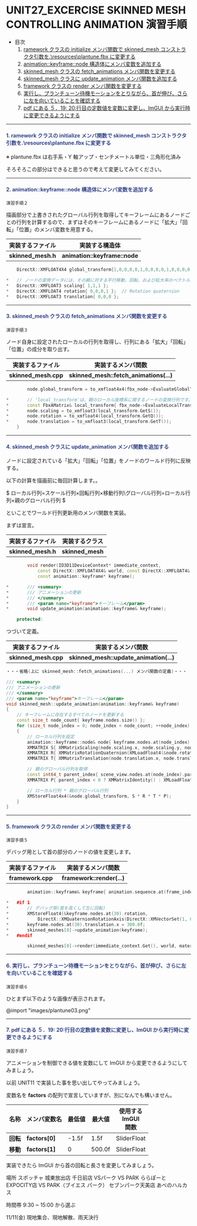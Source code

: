 <!--
UNIT27_EXCERCISE UNIT27 演習手順
SKINNED MESH CONTROLLING ANIMATION

<span style="color:#994433;border: 1px red solid; padding: 2px;font-size:100%;font-weight: bold;"></span>

Controlling animation
-->

# UNIT27_EXCERCISE SKINNED MESH CONTROLLING ANIMATION 演習手順

* 目次
    1. [ramework クラスの initialize メンバ関数で skinned_mesh コンストラクタ引数を.\\resources\\plantune.fbx に変更する](#1_)
    2. [animation::keyframe::node 構造体にメンバ変数を追加する](#2_)
    3. [skinned_mesh クラスの fetch_animations メンバ関数を変更する](#3_)
    4. [skinned_mesh クラスに update_animation メンバ関数を追加する](#4_)
    5. [framework クラスの render メンバ関数を変更する](#5_)
    6. [実行し、プランチューン待機モーションをとりながら、首が伸び、さらに左を向いていることを確認する](#6_)
    7. [pdf にある ５．19: 20:行目の定数値を変数に変更し、ImGUI から実行時に変更できるようにする](#7_)

---

#### <span style="color:#334488;">1. ramework クラスの initialize メンバ関数で skinned_mesh コンストラクタ引数を.\\resources\\plantune.fbx に変更する</span><a name="1_"></a>

※ plantune.fbx は右手系・Y 軸アップ・センチメートル単位・三角形化済み

そろそろこの部分はできると思うので考えて変更してみてください。

---

#### <span style="color:#334488;">2. animation::keyframe::node 構造体にメンバ変数を追加する</span><a name="2_"></a>

    演習手順２

描画部分で上書きされたグローバル行列を取得してキーフレームにあるノードごとの行列を計算するので、まずはそのキーフレームにあるノードに「拡大」「回転」「位置」のメンバ変数を用意する。

|実装するファイル|実装する構造体|
--|--
**skinned_mesh.h**|**animation::keyframe::node**

```cpp
    DirectX::XMFLOAT4X4 global_transform{1,0,0,0,0,1,0,0,0,0,1,0,0,0,0,1};

*   // ノードの変換データには、その親に対する平行移動、回転、および拡大率のベクトルが含まれます。
*   DirectX::XMFLOAT3 scaling{ 1,1,1 };
*   DirectX::XMFLOAT4 rotation{ 0,0,0,1 };	// Rotation quaternion
*   DirectX::XMFLOAT3 translation{ 0,0,0 };
```

---

#### <span style="color:#334488;">3. skinned_mesh クラスの fetch_animations メンバ関数を変更する</span><a name="3_"></a>

    演習手順３

ノード自身に設定されたローカルの行列を取得し、行列にある「拡大」「回転」「位置」の成分を取り出す。

|実装するファイル|実装するメンバ関数|
--|--
**skinned_mesh.cpp**|**skinned_mesh::fetch_animations(...)**

```cpp
        node.global_transform = to_xmfloat4x4(fbx_node->EvaluateGlobalTransform(time));

*       // 'local_transform'は、親のローカル座標系に関するノードの変換行列です。
*       const FbxAMatrix& local_transform{ fbx_node->EvaluateLocalTransform(time) };
*       node.scaling = to_xmfloat3(local_transform.GetS());
*       node.rotation = to_xmfloat4(local_transform.GetQ());
*       node.translation = to_xmfloat3(local_transform.GetT());
    }
```

---

#### <span style="color:#334488;">4. skinned_mesh クラスに update_animation メンバ関数を追加する</span><a name="4_"></a>

ノードに設定されている「拡大」「回転」「位置」をノードのワールド行列に反映する。

以下の計算を描画前に毎回計算します。。

$
ローカル行列=スケール行列×回転行列×移動行列\\グローバル行列=ローカル行列×親のグローバル行列
$

といことでワールド行列更新用のメンバ関数を実装。

まずは宣言。

|実装するファイル|実装するクラス|
--|--
**skinned_mesh.h**|**skinned_mesh**

```cpp
        void render(ID3D11DeviceContext* immediate_context,
            const DirectX::XMFLOAT4X4& world, const DirectX::XMFLOAT4& material_color,
            const animation::keyframe* keyframe);

*       /// <summary>
*       /// アニメーションの更新
*       /// </summary>
*       /// <param name="keyframe">キーフレーム</param>
*       void update_animation(animation::keyframe& keyframe);

    protected:
```

つづいて定義。

|実装するファイル|実装するメンバ関数|
--|--
**skinned_mesh.cpp**|**skinned_mesh::update_animation(...)**

```cpp
・・・省略(上に skinned_mesh::fetch_animations(...) メンバ関数の定義)・・・

/// <summary>
/// アニメーションの更新
/// </summary>
/// <param name="keyframe">キーフレーム</param>
void skinned_mesh::update_animation(animation::keyframe& keyframe)
{
    // キーフレームに存在するすべてのノードを更新する
    const size_t node_count{ keyframe.nodes.size() };
    for (size_t node_index = 0; node_index < node_count; ++node_index) 
    {
        // ローカル行列を設定
        animation::keyframe::node& node{ keyframe.nodes.at(node_index) };
        XMMATRIX S{ XMMatrixScaling(node.scaling.x, node.scaling.y, node.scaling.z) };
        XMMATRIX R{ XMMatrixRotationQuaternion(XMLoadFloat4(&node.rotation)) };
        XMMATRIX T{ XMMatrixTranslation(node.translation.x, node.translation.y, node.translation.z) };

        // 親のグローバル行列を取得
        const int64_t parent_index{ scene_view.nodes.at(node_index).parent_index };
        XMMATRIX P{ parent_index < 0 ? XMMatrixIdentity() : XMLoadFloat4x4(&keyframe.nodes.at(parent_index).global_transform) };

        // ローカル行列 * 親のグローバル行列
        XMStoreFloat4x4(&node.global_transform, S * R * T * P);
    }
}
```

---

#### <span style="color:#334488;">5. framework クラスの render メンバ関数を変更する</span><a name="5_"></a>

    演習手順５

デバッグ用として首の部分のノードの値を変更します。

|実装するファイル|実装するメンバ関数|
--|--
**framework.cpp**|**framework::render(...)**

```cpp
        animation::keyframe& keyframe{ animation.sequence.at(frame_index) };

*   #if 1
*       // デバッグ用(首を高くして左に回転)
*       XMStoreFloat4(&keyframe.nodes.at(30).rotation,
*           DirectX::XMQuaternionRotationAxis(DirectX::XMVectorSet(1, 0, 0, 0), 1.5f));
*       keyframe.nodes.at(30).translation.x = 300.0f;
*       skinned_meshes[0]->update_animation(keyframe);
*   #endif

        skinned_meshes[0]->render(immediate_context.Get(), world, material_color, &keyframe);
```

---

#### <span style="color:#334488;">6. 実行し、プランチューン待機モーションをとりながら、首が伸び、さらに左を向いていることを確認する</span><a name="6_"></a>

    演習手順６

ひとまず以下のような画像が表示されます。

@import "images/plantune03.png"

---

#### <an style="color:#334488;">7. pdf にある ５．19: 20:行目の定数値を変数に変更し、ImGUI から実行時に変更できるようにする</span><a name="7_"></a>

    演習手順７

アニメーションを制御できる値を変数にして ImGUI から変更できるようにしてみましょう。

以前 UNIT11 で実装した事を思い出してやってみましょう。

変数名を **factors** の配列で宣言していますが、別になんでも構いません。

|名称|メンバ変数名|最低値|最大値|使用する<br>ImGUI<br>関数
--|--|--|--|--
**回転**|**factors[0]**|-1.5f|1.5f|SliderFloat
**移動**|**factors[1]**|0|500.0f|SliderFloat

実装できたら ImGUI から首の回転と長さを変更してみましょう。


場所
スポッチャ
    城東放出店
    千日前店
VSパーク
    VS PARK ららぽーとEXPOCITY店
    VS PARK（ブイエス パーク） セブンパーク天美店
あべのハルカス

時間帯
9:30 ~ 15:00
から選ぶ

11/11(金)
現地集合、現地解散、雨天決行